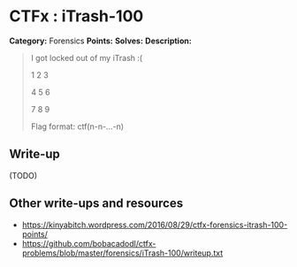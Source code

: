 # CTFx : iTrash-100

**Category:** Forensics
**Points:** 
**Solves:** 
**Description:**

> I got locked out of my iTrash :(
> 
> 
> 
> 1 2 3
> 
> 4 5 6
> 
> 7 8 9
> 
> 
> 
> Flag format: ctf(n-n-...-n)

## Write-up

(TODO)

## Other write-ups and resources

* https://kinyabitch.wordpress.com/2016/08/29/ctfx-forensics-itrash-100-points/
* https://github.com/bobacadodl/ctfx-problems/blob/master/forensics/iTrash-100/writeup.txt
